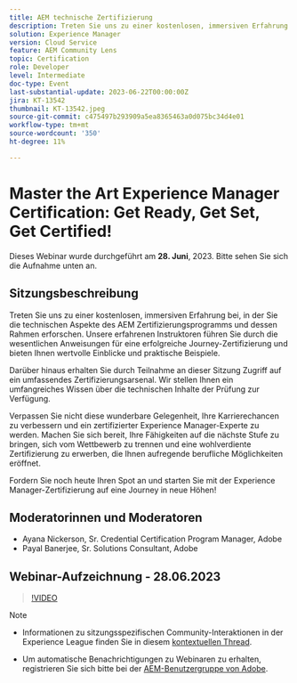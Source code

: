 ```yaml
---
title: AEM technische Zertifizierung
description: Treten Sie uns zu einer kostenlosen, immersiven Erfahrung bei, in der Sie die technischen Aspekte des AEM Zertifizierungsprogramms und dessen Rahmen untersuchen. Unsere erfahrenen Lehrer führen Sie durch die wesentlichen Anweisungen für ein erfolgreiches Zertifizierungs-Journey, indem sie Ihnen wertvolle Einblicke und praktische Beispiele geben. Außerdem erhalten Sie durch die Teilnahme an dieser Veranstaltung Zugang zu einem umfassenden Zertifizierungs-Arsenal. Wir bieten Ihnen ein umfangreiches Angebot an Vorbereitungswerkzeugen und ein tiefgehendes Verständnis des technischen Examens. Verpassen Sie nicht diese wunderbare Gelegenheit, Ihre Karrierechancen zu verbessern und ein zertifizierter Experience Manager-Experte zu werden. Machen Sie sich bereit, Ihre Fähigkeiten auf die nächste Stufe zu bringen, sich vom Wettbewerb zu trennen und eine wohlverdiente Zertifizierung zu erwerben, die Ihnen aufregende berufliche Möglichkeiten eröffnet.Nehmen Sie heute Ihren Platz ein und beginnen Sie mit der Experience Manager-Zertifizierung auf eine Journey in neue Höhen!
solution: Experience Manager
version: Cloud Service
feature: AEM Community Lens
topic: Certification
role: Developer
level: Intermediate
doc-type: Event
last-substantial-update: 2023-06-22T00:00:00Z
jira: KT-13542
thumbnail: KT-13542.jpeg
source-git-commit: c475497b293909a5ea8365463a0d075bc34d4e01
workflow-type: tm+mt
source-wordcount: '350'
ht-degree: 11%

---
```



# Master the Art Experience Manager Certification: Get Ready, Get Set, Get Certified!

Dieses Webinar wurde durchgeführt am **28. Juni**, 2023. Bitte sehen Sie sich die Aufnahme unten an.

## Sitzungsbeschreibung

Treten Sie uns zu einer kostenlosen, immersiven Erfahrung bei, in der Sie die technischen Aspekte des AEM Zertifizierungsprogramms und dessen Rahmen erforschen. Unsere erfahrenen Instruktoren führen Sie durch die wesentlichen Anweisungen für eine erfolgreiche Journey-Zertifizierung und bieten Ihnen wertvolle Einblicke und praktische Beispiele.

Darüber hinaus erhalten Sie durch Teilnahme an dieser Sitzung Zugriff auf ein umfassendes Zertifizierungsarsenal. Wir stellen Ihnen ein umfangreiches Wissen über die technischen Inhalte der Prüfung zur Verfügung.

Verpassen Sie nicht diese wunderbare Gelegenheit, Ihre Karrierechancen zu verbessern und ein zertifizierter Experience Manager-Experte zu werden. Machen Sie sich bereit, Ihre Fähigkeiten auf die nächste Stufe zu bringen, sich vom Wettbewerb zu trennen und eine wohlverdiente Zertifizierung zu erwerben, die Ihnen aufregende berufliche Möglichkeiten eröffnet.

Fordern Sie noch heute Ihren Spot an und starten Sie mit der Experience Manager-Zertifizierung auf eine Journey in neue Höhen!

## Moderatorinnen und Moderatoren

* Ayana Nickerson, Sr. Credential Certification Program Manager, Adobe
* Payal Banerjee, Sr. Solutions Consultant, Adobe

## Webinar-Aufzeichnung - 28.06.2023

>[!VIDEO](https://video.tv.adobe.com/v/3421028)

>[!NOTE]
>
>* Informationen zu sitzungsspezifischen Community-Interaktionen in der Experience League finden Sie in diesem [kontextuellen Thread](https://adobe.ly/3p2CmbA).
>
>* Um automatische Benachrichtigungen zu Webinaren zu erhalten, registrieren Sie sich bitte bei der [AEM-Benutzergruppe von Adobe](https://aem-augs.adobe.com/).
